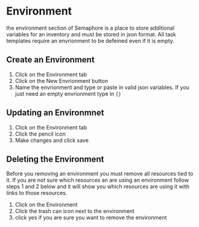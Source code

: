 # Environment
the environment section of Semaphore is a place to store additional variables for an inventory and must be stored in json format. 
All task templates require an envrionment to be defeined even if it is empty. 

## Create an Environment
1. Click on the Environment tab
2. Click on the New Envrionment button
3. Name the envrionment and type or paste in valid json variables. If you just need an empty envrionment type in ```{}```
## Updating an Environmnet
1. Click on the Environment tab
2. Click the pencil icon
3. Make changes and click save

## Deleting the Environment
Before you removing an environment you must remove all resources tied to it.
If you are not sure which resources an are using an environment follow steps 1 and 2 below and it will show you which resources are using it with links to those resources.

1. Click on the Environment
2. Click the trash can icon next to the environment
3. click yes if you are sure you want to remove the environment